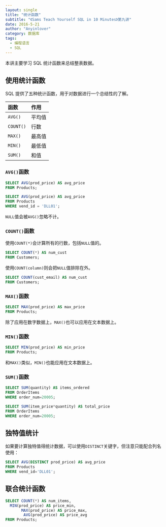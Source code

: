 ```yaml
---
layout: single
title: "统计函数"
subtitle: "《Sams Teach Yourself SQL in 10 Minutes》第九讲"
date: 2016-5-21
author: "Anyinlover"
category: 数据库
tags:
  - 编程语言
  - SQL
---
```


本讲主要学习 SQL 统计函数来总结整表数据。

## 使用统计函数

SQL 提供了五种统计函数，用于对数据进行一个总结性的了解。

| 函数      | 作用   |
| :-------- | :----- |
| `AVG()`   | 平均值 |
| `COUNT()` | 行数   |
| `MAX()`   | 最高值 |
| `MIN()`   | 最低值 |
| `SUM()`   | 和值   |

### `AVG()`函数

```sql
SELECT AVG(prod_price) AS avg_price
FROM Products;

SELECT AVG(prod_price) AS avg_price
FROM Products
WHERE vend_id = 'DLL01';
```

`NULL`值会被`AVG()`忽略不计。

### `COUNT()`函数

使用`COUNT(*)`会计算所有的行数，包括`NULL`值的。

```sql
SELECT COUNT(*) AS num_cust
FROM Customers;
```

使用`COUNT(column)`则会把`NULL`值排除在外。

```sql
SELECT COUNT(cust_email) AS num_cust
FROM Customers;
```

### `MAX()`函数

```sql
SELECT MAX(prod_price) AS max_price
FROM Products;
```

除了应用在数字数据上，`MAX()`也可以应用在文本数据上。

### `MIN()`函数

```sql
SELECT MIN(prod_price) AS min_price
FROM Products;
```

和`MAX()`类似，`MIN()`也能应用在文本数据上。

### `SUM()`函数

```sql
SELECT SUM(quantity) AS items_ordered
FROM OrderItems
WHERE order_num=20005;

SELECT SUM(item_price*quantity) AS total_price
FROM OrderItems
WHERE order_num=20005;
```

## 独特值统计

如果要计算独特值得统计数据，可以使用`DISTINCT`关键字，但注意只能配合列名使用：

```sql
SELECT AVG(DISTINCT prod_price) AS avg_price
FROM Products
WHERE vend_id='DLL01';
```

## 联合统计函数

```sql
SELECT COUNT(*) AS num_items,
  MIN(prod_price) AS price_min,
       MAX(prod_price) AS price_max,
        AVG(prod_price) AS price_avg
FROM Products;
```
